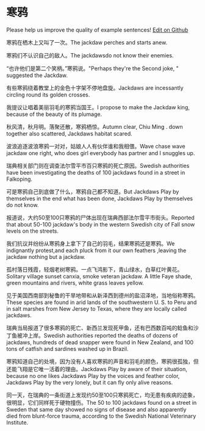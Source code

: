 # 寒鸦

Please help us improve the quality of example sentences! [Edit on Github](https://github.com/jiyushe/jiyu-example-sentence-source/blob/main/chinese/hanya.md)

<p><span class="chinese">寒鸦在栖木上又叫了一次。</span><span class="english">The jackdaw perches and starts anew.</span></p>

<p><span class="chinese">寒鸦们不认识自己的敌人。</span><span class="english">The jackdawsdo not know their enemies.</span></p>

<p><span class="chinese">“也许他们是第二个笑柄。”寒鸦说。</span><span class="english">"Perhaps they're the Second joke, " suggested the Jackdaw.</span></p>

<p><span class="chinese">有些寒鸦绕着教堂上的金色十字架不停地盘旋。</span><span class="english">Jackdaws are incessantly circling round its golden crosses.</span></p>

<p><span class="chinese">我提议让唱着美丽羽毛的寒鸦当国王。</span><span class="english">I propose to make the Jackdaw king, because of the beauty of its plumage.</span></p>

<p><span class="chinese">秋风清，秋月明。落聚还散，寒鸦栖惊。</span><span class="english">Autumn clear, Chiu Ming . down together also scattered, Jackdaws habitat scared.</span></p>

<p><span class="chinese">波浪追逐波浪寒鸦一对对，姑娘人人有伙伴谁和我相偎。</span><span class="english">Wave chase wave jackdaw one right, who does girl everybody has partner and I snuggles up.</span></p>

<p><span class="chinese">瑞典相关部门则在调查法尔雪平市百只寒鸦的死亡原因。</span><span class="english">Swedish authorities have been investigating the deaths of 100 jackdaws found in a street in Falkoping.</span></p>

<p><span class="chinese">可是寒鸦自己到底做了什么，寒鸦自己都不知道。</span><span class="english">But Jackdaws Play by themselves in the end what has been done, Jackdaws Play by themselves do not know.</span></p>

<p><span class="chinese">报道说，大约50至100只寒鸦的尸体出现在瑞典西部法尔雪平市街头。</span><span class="english">Reported that about 50-100 jackdaw's body in the western Swedish city of Fall snow levels on the streets.</span></p>

<p><span class="chinese">我们抗议并纷纷从寒鸦身上拿下了自己的羽毛，结果寒鸦还是寒鸦。</span><span class="english">We indignantly protest,and each pluck from it our own feathers ,leaving the jackdaw nothing but a jackdaw.</span></p>

<p><span class="chinese">孤村落日残霞，轻烟老树寒鸦。一点飞鸿影下，青山绿水，白草红叶黄花。</span><span class="english">Solitary village sunset canxia, smoke veteran jackdaw. A little Faye shade, green mountains and rivers, white grass leaves yellow.</span></p>

<p><span class="chinese">见于美国西南部到秘鲁的干旱地带和从新泽西到德州的盐沼泽地，当地俗称寒鸦。</span><span class="english">These species are found in arid lands of the southwestern U. S. to Peru and in salt marshes from New Jersey to Texas, where they are locally called jackdaws.</span></p>

<p><span class="chinese">瑞典当局报道了很多寒鸦的死亡、新西兰发现死甲鱼，还有巴西数百吨的鲶鱼和沙丁鱼被冲上岸。</span><span class="english">Swedish authorities reported the deaths of dozens of jackdaws, hundreds of dead snapper were found in New Zealand, and 100 tons of catfish and sardines washed up in Brazil.</span></p>

<p><span class="chinese">寒鸦知道自己的处境，因为没有人喜欢寒鸦的声音和羽毛的颜色，寒鸦很孤独，但还能飞翔是它唯一活着的理由。</span><span class="english">Jackdaws Play by aware of their situation, because no one likes Jackdaws Play by the voices and feather color, Jackdaws Play by the very lonely, but it can fly only alive reasons.</span></p>

<p><span class="chinese">同一天，在瑞典的一条街道上发现约50至100只寒鸦死亡，均无患有疾病的迹象，很明显，它们同样死于硬物撞伤。</span><span class="english">The 50 to 100 jackdaws found on a street in Sweden that same day showed no signs of disease and also apparently died from blunt-force trauma, according to the Swedish National Veterinary Institute.</span></p>

